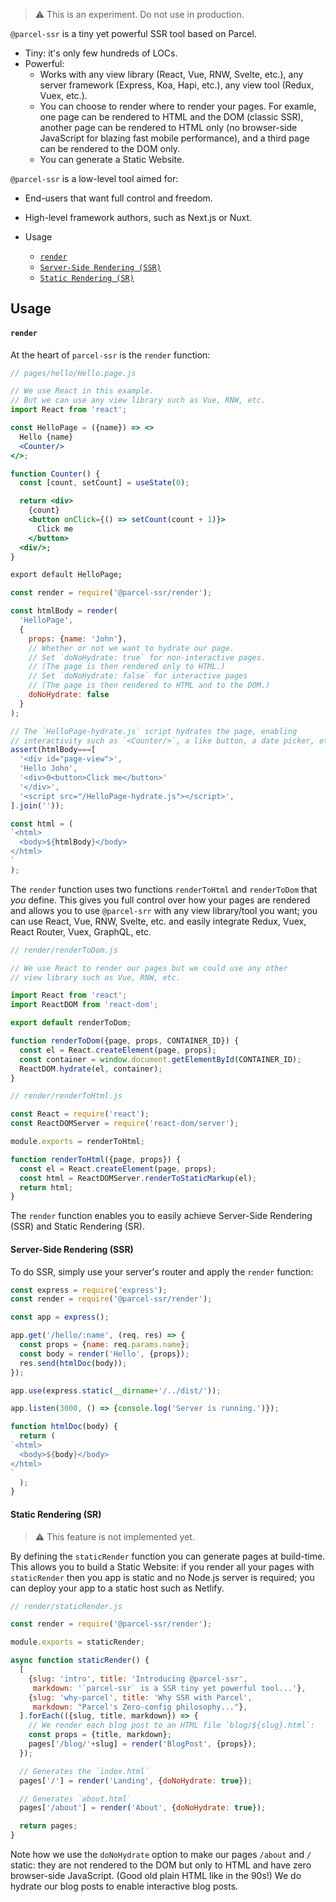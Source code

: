 > :warning: This is an experiment. Do not use in production.

`@parcel-ssr` is a tiny yet powerful SSR tool based on Parcel.

- Tiny: it's only few hundreds of LOCs.
- Powerful:
  - Works with any view library (React, Vue, RNW, Svelte, etc.), any server framework (Express, Koa, Hapi, etc.), any view tool (Redux, Vuex, etc.).
  - You can choose to render where to render your pages. For examle, one page can be rendered to HTML and the DOM (classic SSR), another page can be rendered to HTML only (no browser-side JavaScript for blazing fast mobile performance), and a third page can be rendered to the DOM only.
  - You can generate a Static Website.

`@parcel-ssr` is a low-level tool aimed for:
- End-users that want full control and freedom.
- High-level framework authors, such as Next.js or Nuxt.

- Usage
  - [`render`](#render)
  - [`Server-Side Rendering (SSR)`](#server-side-rendering-ssr)
  - [`Static Rendering (SR)`](#static-rendering-sr)

## Usage

#### `render`

At the heart of `parcel-ssr` is the `render` function:

~~~jsx
// pages/hello/Hello.page.js

// We use React in this example.
// But we can use any view library such as Vue, RNW, etc.
import React from 'react';

const HelloPage = ({name}) => <>
  Hello {name}
  <Counter/>
</>;

function Counter() {
  const [count, setCount] = useState(0);

  return <div>
    {count}
    <button onClick={() => setCount(count + 1)}>
      Click me
    </button>
  <div/>;
}

export default HelloPage;
~~~

~~~js
const render = require('@parcel-ssr/render');

const htmlBody = render(
  'HelloPage',
  {
    props: {name: 'John'},
    // Whether or not we want to hydrate our page.
    // Set `doNoHydrate: true` for non-interactive pages.
    // (The page is then rendered only to HTML.)
    // Set `doNoHydrate: false` for interactive pages
    // (The page is then rendered to HTML and to the DOM.)
    doNoHydrate: false
  }
);

// The `HelloPage-hydrate.js` script hydrates the page, enabling
// interactivity such as `<Counter/>`, a like button, a date picker, etc.
assert(htmlBody===[
  '<div id="page-view">',
  'Hello John',
  '<div>0<button>Click me</button>'
  '</div>',
  '<script src="/HelloPage-hydrate.js"></script>',
].join(''));

const html = (
`<html>
  <body>${htmlBody}</body>
</html>
`
);
~~~

The `render` function uses two functions `renderToHtml` and `renderToDom` that *you* define.
This gives you
full control over how your pages are rendered
and allows you to use `@parcel-srr` with any view library/tool you want;
you can use
React, Vue, RNW, Svelte, etc. and easily integrate
Redux, Vuex, React Router, Vuex, GraphQL, etc.

~~~js
// render/renderToDom.js

// We use React to render our pages but we could use any other
// view library such as Vue, RNW, etc.

import React from 'react';
import ReactDOM from 'react-dom';

export default renderToDom;

function renderToDom({page, props, CONTAINER_ID}) {
  const el = React.createElement(page, props);
  const container = window.document.getElementById(CONTAINER_ID);
  ReactDOM.hydrate(el, container);
}
~~~

~~~js
// render/renderToHtml.js

const React = require('react');
const ReactDOMServer = require('react-dom/server');

module.exports = renderToHtml;

function renderToHtml({page, props}) {
  const el = React.createElement(page, props);
  const html = ReactDOMServer.renderToStaticMarkup(el);
  return html;
}
~~~

The `render` function enables you to easily achieve Server-Side Rendering (SSR) and Static Rendering (SR).

#### Server-Side Rendering (SSR)

To do SSR, simply use your server's router and apply the `render` function:

~~~js
const express = require('express');
const render = require('@parcel-ssr/render');

const app = express();

app.get('/hello/:name', (req, res) => {
  const props = {name: req.params.name};
  const body = render('Hello', {props});
  res.send(htmlDoc(body));
});

app.use(express.static(__dirname+'/../dist/'));

app.listen(3000, () => {console.log('Server is running.')});

function htmlDoc(body) {
  return (
`<html>
  <body>${body}</body>
</html>
`
  );
}
~~~

#### Static Rendering (SR)

> :warning: This feature is not implemented yet.

By defining the `staticRender` function you can generate pages at build-time.
This allows you to build a Static Website: if you render all your pages with `staticRender` then you app is static and no Node.js server is required; you can deploy your app to a static host such as Netlify.

~~~js
// render/staticRender.js

const render = require('@parcel-ssr/render');

module.exports = staticRender;

async function staticRender() {
  [
    {slug: 'intro', title: 'Introducing @parcel-ssr',
     markdown: '`parcel-ssr` is a SSR tiny yet powerful tool...'},
    {slug: 'why-parcel', title: 'Why SSR with Parcel',
     markdown: "Parcel's Zero-config philosophy..."},
  ].forEach(({slug, title, markdown}) => {
    // We render each blog post to an HTML file `blog/${slug}.html`:
    const props = {title, markdown};
    pages['/blog/'+slug] = render('BlogPost', {props});
  });

  // Generates the `index.html`
  pages['/'] = render('Landing', {doNoHydrate: true});

  // Generates `about.html`
  pages['/about'] = render('About', {doNoHydrate: true});

  return pages;
}
~~~

Note how we use the `doNoHydrate` option to make our pages `/about` and `/` static:
they are not rendered to the DOM but only to HTML and have zero browser-side JavaScript.
(Good old plain HTML like in the 90s!)
We do hydrate our blog posts to enable interactive blog posts.

